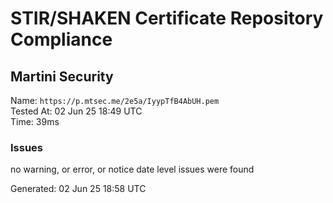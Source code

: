 # STIR/SHAKEN Certificate Repository Compliance

## Martini Security

Name: `https://p.mtsec.me/2e5a/IyypTfB4AbUH.pem`\
Tested At: 02 Jun 25 18:49 UTC\
Time: 39ms

### Issues

no warning, or error, or notice date level issues were found

Generated: 02 Jun 25 18:58 UTC